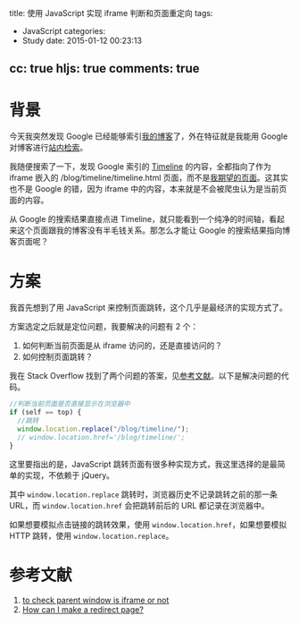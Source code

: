 title: 使用 JavaScript 实现 iframe 判断和页面重定向
tags:
  - JavaScript
categories:
  - Study
date: 2015-01-12 00:23:13

cc: true
hljs: true
comments: true
---

# 背景

今天我突然发现 Google 已经能够索引[我的博客][1]了，外在特征就是我能用 Google 对博客进行[站内检索][4]。

我随便搜索了一下，发现 Google 索引的 [Timeline][2] 的内容，全都指向了作为 iframe 嵌入的 /blog/timeline/timeline.html 页面，而不是[我期望的页面][2]。这其实也不是 Google 的错，因为 iframe 中的内容，本来就是不会被爬虫认为是当前页面的内容。

从 Google 的搜索结果直接点进 Timeline，就只能看到一个纯净的时间轴，看起来这个页面跟我的博客没有半毛钱关系。那怎么才能让 Google 的搜索结果指向博客页面呢？

<!-- more --><!-- indicate-the-source -->

# 方案

我首先想到了用 JavaScript 来控制页面跳转，这个几乎是最经济的实现方式了。

方案选定之后就是定位问题，我要解决的问题有 2 个：
1. 如何判断当前页面是从 iframe 访问的，还是直接访问的？
2. 如何控制页面跳转？

我在 Stack Overflow 找到了两个问题的答案，见[参考文献](#参考文献)。以下是解决问题的代码。

```js
//判断当前页面是否直接显示在浏览器中
if (self == top) {
  //跳转
  window.location.replace("/blog/timeline/");
  // window.location.href='/blog/timeline/';
}
```

这里要指出的是，JavaScript 跳转页面有很多种实现方式，我这里选择的是最简单的实现，不依赖于 jQuery。

其中 `window.location.replace` 跳转时，浏览器历史不记录跳转之前的那一条 URL，而 `window.location.href` 会把跳转前后的 URL 都记录在浏览器中。

如果想要模拟点击链接的跳转效果，使用 `window.location.href`，如果想要模拟 HTTP 跳转，使用 `window.location.replace`。

# 参考文献
1. [to check parent window is iframe or not](http://stackoverflow.com/questions/4594492/to-check-parent-window-is-iframe-or-not)
1. [How can I make a redirect page?](http://stackoverflow.com/questions/503093/how-can-i-make-a-redirect-page)

[1]: http://panjiabang.gitcafe.io/blog/
[2]: http://panjiabang.gitcafe.io/blog/timeline
[4]: https://www.google.com.hk/search?q=site:panjiabang.gitcafe.io/blog
